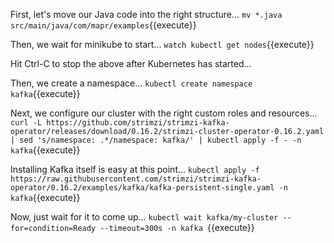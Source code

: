 First, let's move our Java code into the right structure...
`mv *.java src/main/java/com/mapr/examples`{{execute}}

Then, we wait for minikube to start...
`watch kubectl get nodes`{{execute}}

Hit Ctrl-C to stop the above after Kubernetes has started...

Then, we create a namespace...
`kubectl create namespace kafka`{{execute}}

Next, we configure our cluster with the right custom roles and resources...
`curl -L https://github.com/strimzi/strimzi-kafka-operator/releases/download/0.16.2/strimzi-cluster-operator-0.16.2.yaml  | sed 's/namespace: .*/namespace: kafka/' | kubectl apply -f - -n kafka`{{execute}}

Installing Kafka itself is easy at this point...
`kubectl apply -f https://raw.githubusercontent.com/strimzi/strimzi-kafka-operator/0.16.2/examples/kafka/kafka-persistent-single.yaml -n kafka`{{execute}}

Now, just wait for it to come up...
`kubectl wait kafka/my-cluster --for=condition=Ready --timeout=300s -n kafka `{{execute}}
